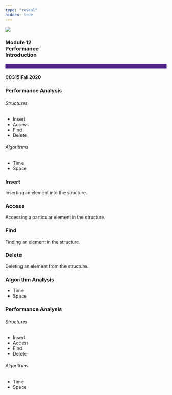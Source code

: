 ```yaml
---
type: "reveal"
hidden: true
---
```


<section>
<img class="stretch plain" src="/images/core-logo-on-white.png">
<h3> Module 12 <br> Performance <br> Introduction</h3>
<hr style="height:15px;color:512888;background-color:512888;">
<h4>CC315 Fall 2020</h4>
</section>


<section>
<h3>Performance Analysis</h3>

<h6>Structures</h6>
<ul>
<li>Insert</li>
<li>Access</li>
<li>Find</li>
<li>Delete</li>
</ul>
<h6>Algorithms</h6>
<ul>
<li>Time</li>
<li>Space</li>
</ul>
</section>


<section>
<h3>Insert</h3>
<p>Inserting an element into the structure. </p>
</section>

<section>
<h3>Access</h3>
<p> Accessing a particular element in the structure.</p>
</section>

<section>
<h3>Find</h3>
<p>Finding an element in the structure. </p>
</section>

<section>
<h3>Delete</h3>
<p>Deleting an element from the structure. </p>
</section>

<section>
<h3>Algorithm Analysis</h3>

<ul>
<li>Time</li>
<li>Space</li>
</ul>
</section>


<section>
<h3>Performance Analysis</h3>

<h6>Structures</h6>
<ul>
<li>Insert</li>
<li>Access</li>
<li>Find</li>
<li>Delete</li>
</ul>
<h6>Algorithms</h6>
<ul>
<li>Time</li>
<li>Space</li>
</ul>
</section>